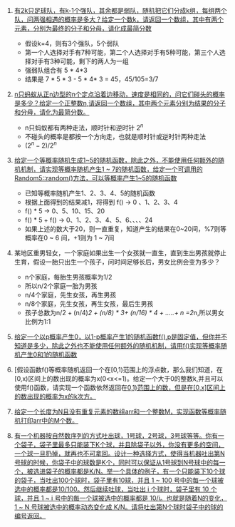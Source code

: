 1. [有2k只足球队，有k-1个强队，其余都是弱队，随机把它们分成k组，每组两个队，问两强相遇的概率是多大？给定一个数k，请返回一个数组，其中有两个元素，分别为最终的分子和分母，请化成最简分数](https://github.com/raojianxiong/Notes/blob/master/basic/algorithms/day09/DemoOne.java)
   * 假设k=4，则有3个强队，5个弱队
   * 第一个人选择对手有7种可能，第二个人选择对手有5种可能，第三个人选择对手有3种可能，剩下的两人为一组
   * 强弱队组合有 5 * 4*3
   * 结果是 7 * 5 * 3 - 5 * 4* 3 = 45，45/105=3/7

2. [n只蚂蚁从正n边型的n个定点沿着边移动，速度是相同的，问它们碰头的概率是多少？给定一个正整数n,请返回一个数组，其中两个元素分别为结果的分子和分母，请化为最简分数。](https://github.com/raojianxiong/Notes/blob/master/basic/algorithms/day09/DemoTwo.java)
   * n只蚂蚁都有两种走法，顺时针和逆时针 $2^n$
   * 不碰头的概率是都按一个方向走，也就是顺时针或逆时针两种走法
   * $({2^n}-{2})/2^n$

3. [给定一个等概率随机生成1~5的随机函数，除此之外，不能使用任何额外的随机机制，请实现等概率随机产生1 ~ 7的随机函数，给定一个可调用的Random5::random()方法，可以等概率产生1~5的随机函数](https://github.com/raojianxiong/Notes/blob/master/basic/algorithms/day09/DemoThree.java)
   * 已知等概率随机产生1、2、3、4、5的随机函数
   * 根据上面得到的结果减1，将得到 f() -> 0 、1、2、3、4
   * f() * 5 -> 0、5、10、15、20
   * f() * 5 + f() -> 0、1、2、3、4、5、6、、、、24
   * 如果上述的数大于20，则一直重复，知道产生的结果在0~20间，%7则等概率在0 ~ 6 间，+1则为 1 ~ 7间

4. 某地区重男轻女，一个家庭如果出生一个女孩就一直生，直到生出男孩就停止生育，假设一胎只出生一个孩子，问时间足够长后，男女比例会变为多少？
   * n个家庭，每胎生男孩概率为1/2
   * 所以n/2个家庭一胎为男孩
   * n/4个家庭，先生女孩，再生男孩
   * n/8个家庭，先生女孩，再生女孩，最后生男孩
   * 孩子总数为n/2 + (n/4)*2 + (n/8) * 3+  (n/16) * 4 + .....+ n =2*n,所以男女比例为1:1

5. [给定一个以p概率产生0，以1-p概率产生1的随机函数f(),p是固定值，但你并不知道是多少，除此之外也不能使用任何额外的随机机制，请用f()实现等概率随机产生0和1的随机函数](https://github.com/raojianxiong/Notes/blob/master/basic/algorithms/day09/DemoFour.java)

6. [假设函数f()等概率随机返回一个在[0,1)范围上的浮点数，那么我们知道，在[0,x)区间上的数出现的概率为x(0<x<=1)。给定一个大于0的整数k,并且可以使用f()函数，请实现一个函数依然返回在[0,1)范围上的数，但是在[0,x]区间上的数出现的概率为x的k次方。](https://github.com/raojianxiong/Notes/blob/master/basic/algorithms/day09/DemoFive.java)

7. [给定一个长度为N且没有重复元素的数组arr和一个整数M，实现函数等概率随机打印arr中的M个数。](https://github.com/raojianxiong/Notes/blob/master/basic/algorithms/day09/DemoSix.java)

8. [有一个机器按自然数序列的方式吐出球，1号球，2号球，3号球等等。你有一个袋子，袋子里最多只能装下K个球，并且除袋子以外，你没有更多的空间，一个球一旦扔掉，就再也不可拿回。设计一种选择方式，使得当机器吐出第N号球的时候，你袋子中的球数是K个，同时可以保证从1号球到N号球中的每一个，被选进袋子的概率都是K/N。举一个具体的例子，有一个只能装下10个球的袋子，当吐出100个球时，袋子里有10球，并且 1 ~ 100 号中的每一个球被选中的概率都是10/100。然后继续吐球，当吐出 i 个球时，袋子里有 10 个球，并且 1 ~ i 号中的每一个球被选中的概率都是 10/i。也就是随着N的变化， 1 ~ N 号球被选中的概率动态变化成 K/N。请将吐出第N个球时袋子中的球的编号返回。](https://github.com/raojianxiong/Notes/blob/master/basic/algorithms/day09/DemoSeven.java)




















